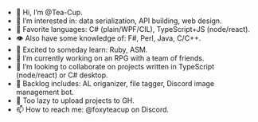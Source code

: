 - 🧔 Hi, I’m @Tea-Cup.
- 👀 I’m interested in: data serialization, API building, web design.
- 🤖 Favorite languages: C# (plain/WPF/CIL), TypeScript+JS (node/react).
- 👁 Also have some knowledge of: F#, Perl, Java, C/C++.
- 🧠 Excited to someday learn: Ruby, ASM.
- 🌱 I’m currently working on an RPG with a team of friends.
- 💞️ I’m looking to collaborate on projects written in TypeScript (node/react) or C# desktop.
- 🦴 Backlog includes: AL origanizer, file tagger, Discord image management bot.
- 🛌 Too lazy to upload projects to GH.
- 📫 How to reach me: @foxyteacup on Discord.
